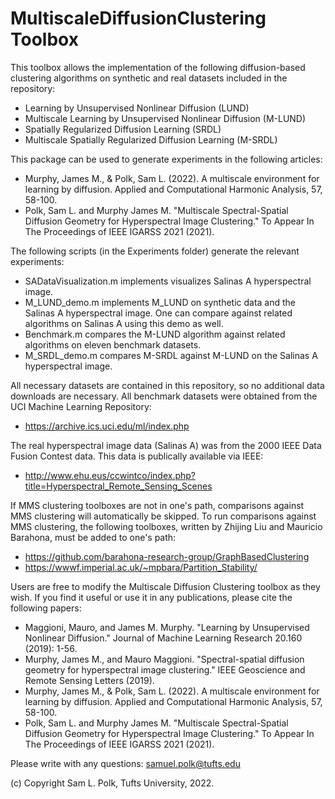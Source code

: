 # MultiscaleDiffusionClustering Toolbox

This toolbox allows the implementation of the following diffusion-based clustering algorithms on synthetic and real datasets included in the repository:

   - Learning by Unsupervised Nonlinear Diffusion (LUND)
   - Multiscale Learning by Unsupervised Nonlinear Diffusion (M-LUND)
   - Spatially Regularized Diffusion Learning (SRDL)
   - Multiscale Spatially Regularized Diffusion Learning (M-SRDL)

This package can be used to generate experiments in the following articles:

   - Murphy, James M., & Polk, Sam L. (2022). A multiscale environment for learning by diffusion. Applied and Computational Harmonic Analysis, 57, 58-100.
   - Polk, Sam L. and Murphy James M. "Multiscale Spectral-Spatial Diffusion Geometry for Hyperspectral Image Clustering." To Appear In The Proceedings of IEEE IGARSS 2021 (2021).

The following scripts (in the Experiments folder) generate the relevant experiments:

   - SADataVisualization.m implements visualizes Salinas A hyperspectral image.
   - M_LUND_demo.m implements M_LUND on synthetic data and the Salinas A hyperspectral image. One can compare against related algorithms on Salinas A using this demo as well.
   - Benchmark.m compares the M-LUND algorithm against related algorithms on eleven benchmark datasets.
   - M_SRDL_demo.m compares M-SRDL against M-LUND on the Salinas A hyperspectral image.

All necessary datasets are contained in this repository, so no additional data downloads are necessary. All benchmark datasets were obtained from the UCI Machine Learning Repository:

   - https://archive.ics.uci.edu/ml/index.php

The real hyperspectral image data (Salinas A) was from the 2000 IEEE Data Fusion Contest data. This data is publically available via IEEE:

   - http://www.ehu.eus/ccwintco/index.php?title=Hyperspectral_Remote_Sensing_Scenes

If MMS clustering toolboxes are not in one's path, comparisons against MMS clustering will automatically be skipped. To run comparisons against MMS clustering, the following toolboxes, written by Zhijing Liu and Mauricio Barahona, must be added to one's path:

   - https://github.com/barahona-research-group/GraphBasedClustering
   - https://wwwf.imperial.ac.uk/~mpbara/Partition_Stability/

Users are free to modify the Multiscale Diffusion Clustering toolbox as they wish. If you find it useful or use it in any publications, please cite the following papers:

   - Maggioni, Mauro, and James M. Murphy. "Learning by Unsupervised Nonlinear Diffusion." Journal of Machine Learning Research 20.160 (2019): 1-56.
   - Murphy, James M., and Mauro Maggioni. "Spectral-spatial diffusion geometry for hyperspectral image clustering." IEEE Geoscience and Remote Sensing Letters (2019).
   - Murphy, James M., & Polk, Sam L. (2022). A multiscale environment for learning by diffusion. Applied and Computational Harmonic Analysis, 57, 58-100.
   - Polk, Sam L. and Murphy James M. "Multiscale Spectral-Spatial Diffusion Geometry for Hyperspectral Image Clustering." To Appear In The Proceedings of IEEE IGARSS 2021 (2021).

Please write with any questions: samuel.polk@tufts.edu

(c) Copyright Sam L. Polk, Tufts University, 2022.
